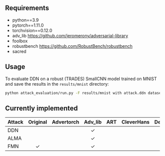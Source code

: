 ## Requirements

- python==3.9
- pytorch==1.11.0
- torchvision==0.12.0
- adv_lib https://github.com/jeromerony/adversarial-library
- foolbox
- robustbench https://github.com/RobustBench/robustbench
- sacred

## Usage

To evaluate DDN on a robust (TRADES) SmallCNN model trained on MNIST and save the results in the `results/mnist`
directory:

```bash
python attack_evaluation/run.py -F results/mnist with attack.ddn dataset.mnist model.mnist_smallcnn model.robust=trades
```

## Currently implemented

| Attack | Original | Advertorch | Adv_lib | ART | CleverHans | DeepRobust | Foolbox | Torchattacks |
|--------|:--------:|:----------:|:-------:|:---:|:----------:|:----------:|:-------:|:------------:|
| DDN    |          |            |    ✓    |     |            |            |         |              |
| ALMA   |          |            |    ✓    |     |            |            |         |              |
| FMN    |    ✓     |            |    ✓    |     |            |            |         |              |